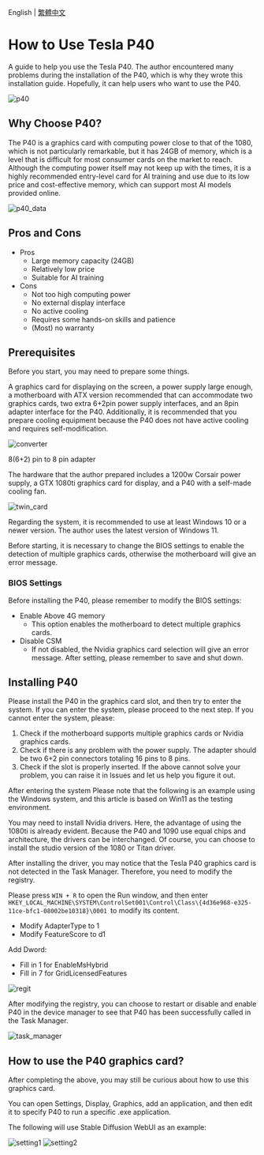 English | [繁體中文](README_TCH.md)
# How to Use Tesla P40
A guide to help you use the Tesla P40. The author encountered many problems during the installation of the P40, which is why they wrote this installation guide. Hopefully, it can help users who want to use the P40.

  ![p40](image/p40.png)

## Why Choose P40?
The P40 is a graphics card with computing power close to that of the 1080, which is not particularly remarkable, but it has 24GB of memory, which is a level that is difficult for most consumer cards on the market to reach. Although the computing power itself may not keep up with the times, it is a highly recommended entry-level card for AI training and use due to its low price and cost-effective memory, which can support most AI models provided online.

![p40_data](image/p40_data.png)

## Pros and Cons
* Pros
  * Large memory capacity (24GB)
  * Relatively low price
  * Suitable for AI training
* Cons
  * Not too high computing power
  * No external display interface
  * No active cooling
  * Requires some hands-on skills and patience
  * (Most) no warranty
## Prerequisites
Before you start, you may need to prepare some things.

A graphics card for displaying on the screen, a power supply large enough, a motherboard with ATX version recommended that can accommodate two graphics cards, two extra 6+2pin power supply interfaces, and an 8pin adapter interface for the P40. Additionally, it is recommended that you prepare cooling equipment because the P40 does not have active cooling and requires self-modification.

![converter](image/converter.jpg)

8(6+2) pin to 8 pin adapter

The hardware that the author prepared includes a 1200w Corsair power supply, a GTX 1080ti graphics card for display, and a P40 with a self-made cooling fan.

  ![twin_card](image/twin_card.jpg)

Regarding the system, it is recommended to use at least Windows 10 or a newer version. The author uses the latest version of Windows 11.

Before starting, it is necessary to change the BIOS settings to enable the detection of multiple graphics cards, otherwise the motherboard will give an error message.

### BIOS Settings
Before installing the P40, please remember to modify the BIOS settings:

* Enable Above 4G memory
    * This option enables the motherboard to detect multiple graphics cards.
* Disable CSM
    * If not disabled, the Nvidia graphics card selection will give an error message.
After setting, please remember to save and shut down.
## Installing P40
Please install the P40 in the graphics card slot, and then try to enter the system. If you can enter the system, please proceed to the next step. If you cannot enter the system, please:

1. Check if the motherboard supports multiple graphics cards or Nvidia graphics cards.
2. Check if there is any problem with the power supply. The adapter should be two 6+2 pin connectors totaling 16 pins to 8 pins.
3. Check if the slot is properly inserted.
If the above cannot solve your problem, you can raise it in Issues and let us help you figure it out.

After entering the system
Please note that the following is an example using the Windows system, and this article is based on Win11 as the testing environment.

You may need to install Nvidia drivers. Here, the advantage of using the 1080ti is already evident. Because the P40 and 1090 use equal chips and architecture, the drivers can be interchanged. Of course, you can choose to install the studio version of the 1080 or Titan driver.

After installing the driver, you may notice that the Tesla P40 graphics card is not detected in the Task Manager. Therefore, you need to modify the registry.

Please press ```WIN + R``` to open the Run window, and then enter ```HKEY_LOCAL_MACHINE\SYSTEM\ControlSet001\Control\Class\{4d36e968-e325-11ce-bfc1-08002be10318}\0001 ```to modify its content.
* Modify AdapterType to 1
* Modify FeatureScore to d1

Add Dword:

* Fill in 1 for EnableMsHybrid
* Fill in 7 for GridLicensedFeatures

![regit](image/regit.png)

After modifying the registry, you can choose to restart or disable and enable P40 in the device manager to see that P40 has been successfully called in the Task Manager.

![task_manager](image/task_manage.png)

## How to use the P40 graphics card?
After completing the above, you may still be curious about how to use this graphics card.

You can open Settings, Display, Graphics, add an application, and then edit it to specify P40 to run a specific .exe application.

The following will use Stable Diffusion WebUI as an example:

![setting1](image/setting.png)
![setting2](image/setting2.png)
